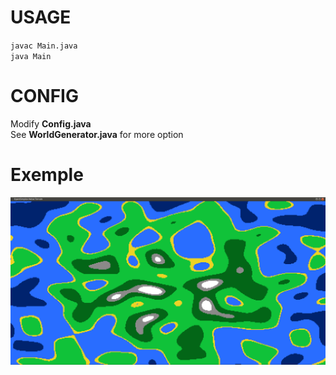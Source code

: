 # USAGE
`javac Main.java`\
`java Main`

# CONFIG
Modify **Config.java**\
See **WorldGenerator.java** for more option

# Exemple
![An exemple](/doc/Exemple1.png "Exemple1")